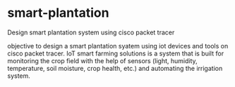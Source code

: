 # smart-plantation 

Design smart plantation system using cisco packet tracer

objective
to design a smart plantation syatem using iot devices and tools on cisco packet tracer. IoT smart farming solutions is a system that is built for monitoring the crop field with the help of sensors (light, humidity, temperature, soil moisture, crop health, etc.) and automating the irrigation system.


